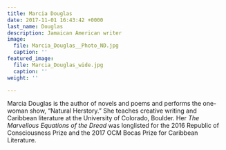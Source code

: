 ```yaml
---
title: Marcia Douglas
date: 2017-11-01 16:43:42 +0000
last_name: Douglas
description: Jamaican American writer
image:
  file: Marcia_Douglas__Photo_ND.jpg
  caption: ''
featured_image:
  file: Marcia_Douglas_wide.jpg
  caption: ''
weight: ''

---
```

Marcia Douglas is the author of novels and poems and performs the one-woman show, “Natural Herstory.” She teaches creative writing and Caribbean literature at the University of Colorado, Boulder. Her _The Marvellous Equations of the Dread_ was longlisted for the 2016 Republic of Consciousness Prize and the 2017 OCM Bocas Prize for Caribbean Literature.